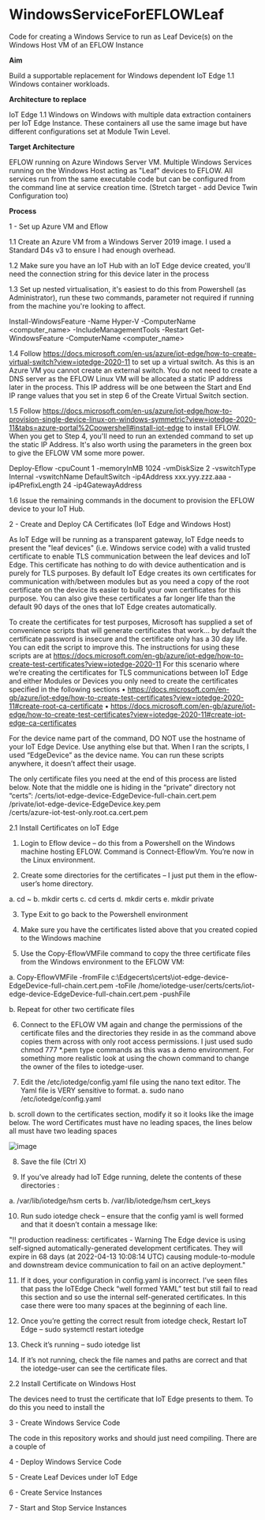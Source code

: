 # WindowsServiceForEFLOWLeaf
Code for creating a Windows Service to run as Leaf Device(s) on the Windows Host VM of an EFLOW Instance

**Aim**

Build a supportable replacement for Windows dependent IoT Edge 1.1 Windows container workloads.

**Architecture to replace**

IoT Edge 1.1 Windows on Windows with multiple data extraction containers per IoT Edge Instance. These containers all use the same image but have different configurations set at Module Twin Level.

**Target Architecture**

EFLOW running on Azure Windows Server VM. Multiple Windows Services running on the Windows Host acting as "Leaf" devices to EFLOW. All services run from the same executable code but can be configured from the command line at service creation time. (Stretch target - add Device Twin Configuration too)

**Process**

1 - Set up Azure VM and Eflow

1.1 Create an Azure VM from a Windows Server 2019 image. I used a Standard D4s v3 to ensure I had enough overhead.

1.2 Make sure you have an IoT Hub with an IoT Edge device created, you'll need the connection string for this device later in the process

1.3 Set up nested virtualisation, it's easiest to do this from Powershell (as Administrator), run these two commands, <computer name> parameter not required if running from the machine you're looking to affect.

Install-WindowsFeature -Name Hyper-V -ComputerName <computer_name> -IncludeManagementTools -Restart
Get-WindowsFeature -ComputerName <computer_name>

1.4 Follow https://docs.microsoft.com/en-us/azure/iot-edge/how-to-create-virtual-switch?view=iotedge-2020-11 to set up a virtual switch. As this is an Azure VM you cannot create an external switch. You do not need to create a DNS server as the EFLOW Linux VM will be allocated a static IP address later in the process. This IP address will be one between the Start and End IP range values that you set in step 6 of the Create Virtual Switch section.

1.5 Follow https://docs.microsoft.com/en-us/azure/iot-edge/how-to-provision-single-device-linux-on-windows-symmetric?view=iotedge-2020-11&tabs=azure-portal%2Cpowershell#install-iot-edge to install EFLOW. When you get to Step 4, you'll need to run an extended command to set up the static IP Address. It's also worth using the parameters in the green box to give the EFLOW VM some more power.

Deploy-Eflow -cpuCount 1 -memoryInMB 1024 -vmDiskSize 2 -vswitchType Internal -vswitchName DefaultSwitch -ip4Address xxx.yyy.zzz.aaa -ip4PrefixLength 24 -ip4GatewayAddress <Gateway IP>

1.6 Issue the remaining commands in the document to provision the EFLOW device to your IoT Hub.

2 - Create and Deploy CA Certificates (IoT Edge and Windows Host)

As IoT Edge will be running as a transparent gateway, IoT Edge needs to present the "leaf devices" (i.e. Windows service code) with a valid trusted certificate to enable TLS communication between the leaf devices and IoT Edge. This certificate has nothing to do with device authentication and is purely for TLS purposes. By default IoT Edge creates its own certificates for communication with/between modules but as you need a copy of the root certificate on the device its easier to build your own certificates for this purpose. You can also give these certificates a far longer life than the default 90 days of the ones that IoT Edge creates automatically.

To create the certificates for test purposes, Microsoft has supplied a set of convenience scripts that will generate certificates that work… by default the certificate password is insecure and the certificate only has a 30 day life. You can edit the script to improve this.
The instructions for using these scripts are at https://docs.microsoft.com/en-gb/azure/iot-edge/how-to-create-test-certificates?view=iotedge-2020-11
For this scenario where we’re creating the certificates for TLS communications between IoT Edge and either Modules or Devices you only need to create the certificates specified in the following sections
•	https://docs.microsoft.com/en-gb/azure/iot-edge/how-to-create-test-certificates?view=iotedge-2020-11#create-root-ca-certificate 
•	https://docs.microsoft.com/en-gb/azure/iot-edge/how-to-create-test-certificates?view=iotedge-2020-11#create-iot-edge-ca-certificates 

For the device name part of the command, DO NOT use the hostname of your IoT Edge Device. Use anything else but that. When I ran the scripts, I used “EdgeDevice” as the device name. You can run these scripts anywhere, it doesn’t affect their usage.

The only certificate files you need at the end of this process are listed below. Note that the middle one is hiding in the “private” directory not “certs”:
 /certs/iot-edge-device-EdgeDevice-full-chain.cert.pem  
 /private/iot-edge-device-EdgeDevice.key.pem    
 /certs/azure-iot-test-only.root.ca.cert.pem 
 
 2.1 Install Certificates on IoT Edge
 
1)	Login to Eflow device – do this from a Powershell on the Windows machine hosting EFLOW. Command is Connect-EflowVm. You’re now in the Linux environment.

2)	Create some directories for the certificates – I just put them in the eflow-user’s home directory.

  a.	cd ~
  b.	mkdir certs
  c.	cd certs
  d.	mkdir certs
  e.	mkdir private
  
3)	Type Exit to go back to the Powershell environment

4)	Make sure you have the certificates listed above that you created copied to the Windows machine

5)	Use the Copy-EflowVMFile command to copy the three certificate files from the Windows environment to the EFLOW VM:

  a.	Copy-EflowVMFile -fromFile c:\Edgecerts\certs\iot-edge-device-EdgeDevice-full-chain.cert.pem -toFile /home/iotedge-user/certs/certs/iot-edge-device-EdgeDevice-full-chain.cert.pem -pushFile
  
  b.	Repeat for other two certificate files
  
6)	Connect to the EFLOW VM again and change the permissions of the certificate files and the directories they reside in as the command above copies them across with only root access permissions. I just used sudo chmod 777 *.pem type commands as this was a demo environment. For something more realistic look at using the chown command to change the owner of the files to iotedge-user.

7)	Edit the /etc/iotedge/config.yaml file using the nano text editor. The Yaml file is VERY sensitive to format.
  a.	sudo nano /etc/iotedge/config.yaml
  
  b.	scroll down to the certificates section, modify it so it looks like the image below. The word Certificates must have no leading spaces, the lines below all must have two leading spaces
  
  ![image](https://user-images.githubusercontent.com/41492097/184645463-d777e380-b800-4f5f-9946-19e55f06bb9d.png)

 
8.	Save the file (Ctrl X)

9.	If you’ve already had IoT Edge running, delete the contents of these directories :

  a.	/var/lib/iotedge/hsm certs
  b.	/var/lib/iotedge/hsm cert_keys
  
10.	Run sudo iotedge check – ensure that the config yaml is well formed and that it doesn’t contain a message like:

"‼ production readiness: certificates - Warning
The Edge device is using self-signed automatically-generated development certificates.
They will expire in 68 days (at 2022-04-13 10:08:14 UTC) causing module-to-module and downstream device communication to fail on an active deployment."

11.	If it does, your configuration in config.yaml is incorrect. I’ve seen files that pass the IoTEdge Check “well formed YAML” test but still fail to read this section and so use the internal self-generated certificates. In this case there were too many spaces at the beginning of each line.

12.	Once you’re getting the correct result from iotedge check, Restart IoT Edge – sudo systemctl restart iotedge

13.	Check it’s running – sudo iotedge list

14.	If it’s not running, check the file names and paths are correct and that the iotedge-user can see the certificate files.

 
 
2.2 Install Certificate on Windows Host
 
The devices need to trust the certificate that IoT Edge presents to them. To do this you need to install the  


3 - Create Windows Service Code

The code in this repository works and should just need compiling. There are a couple of 

4 - Deploy Windows Service Code

5 - Create Leaf Devices under IoT Edge

6 - Create Service Instances

7 - Start and Stop Service Instances


